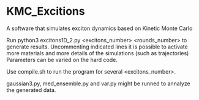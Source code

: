 # KMC_Excitions
A software that simulates exciton dynamics based on Kinetic Monte Carlo

Run python3 excitons1D_2.py <excitons_number> <rounds_number> to generate results.
Uncommenting indicated lines it is possible to activate more materials and more details of the simulations (such as trajectories)
Parameters can be varied on the hard code.

Use compile.sh to run the program for several <excitons_number>.

gaussian3.py, med_ensemble.py and var.py might be runned to annalyze the generated data. 


